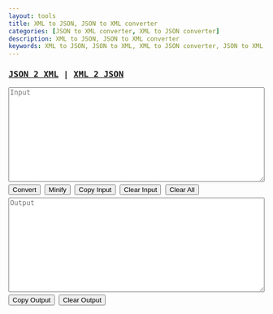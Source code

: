 ```yaml
---
layout: tools
title: XML to JSON, JSON to XML converter
categories: [JSON to XML converter, XML to JSON converter]
description: XML to JSON, JSON to XML converter
keywords: XML to JSON, JSON to XML, XML to JSON converter, JSON to XML converter, xml2json, json2xml, jsonToXml, xmlToJson
---
```


<div style="font-family: monospace;">
	<h3 class="row">
      <a href="javascript:void(0);" id="json2xml" onclick="switchParser('json2xml');">JSON 2 XML</a> | 
      <a href="javascript:void(0);" id="xml2json" onclick="switchParser('xml2json');">XML 2 JSON</a>
    </h3>
    <textarea class="row" rows="12" id="input" name="input" placeholder="Input" style="white-space: pre; width: 100%;"></textarea>
    <div class="row" style="margin: 5px 0;">
      <button class="btn-outline" onclick="parseData()">Convert</button>
      <button class="btn-outline" onclick="compressData()">Minify</button>
      <button class="btn-outline" onclick="copyData('input')" data-toggle="tooltip" title="Copy to clipboard">Copy Input</button>
      <button class="btn-outline" onclick="clearInput()">Clear Input</button>
      <button class="btn-outline" onclick="clearAll()">Clear All</button>
    </div>
	<textarea lang="xml" readonly class="row" rows="12" id="output" name="output" placeholder="Output" style="white-space: pre; width: 100%;"></textarea>
    <div class="row" style="margin: 5px 0;">
      <button class="btn-outline" onclick="copyData('output')" data-toggle="tooltip" title="Copy to clipboard">Copy Output</button>
      <button class="btn-outline" onclick="clearOutput()">Clear Output</button>
    </div>
</div>

<script type="text/javascript" src="{{ site.url }}/assets/js/vkbeautify.min.js"></script>
<script type="text/javascript" src="{{ site.url }}/assets/js/xml2json.min.js"></script>
<script type="text/javascript">
	const TYPES=["json2xml","xml2json"];var current_type="json2xml",x2js=new X2JS,switchParser=e=>{document.getElementById(current_type).style.color="#007bff",TYPES.includes(e)&&(current_type=e),document.getElementById(current_type).style.color="#ff5200",window.localStorage.setItem("converter_type",current_type);var t=window.localStorage.getItem(current_type);t?!0===isValidInputData(current_type,t)?document.getElementById("input").value=t:(window.localStorage.removeItem(current_type),clearInput()):clearInput();clearOutput()},validateJson=e=>{try{JSON.parse(e)}catch(e){return e}return!0},validateXml=e=>{const t=(new window.DOMParser).parseFromString(e,"text/xml");return!(t.getElementsByTagName("parsererror").length>0)||t.getElementsByTagName("parsererror")[0].getElementsByTagName("div")[0].innerHTML},isValidInputData=(e,t)=>{let r;switch(e){case"json2xml":r=validateJson(t);break;case"xml2json":r=validateXml(t);break;default:r="Invalid type"}return r},initPage=()=>{let e=window.localStorage.getItem("converter_type");e&&TYPES.includes(e)?current_type=e:window.localStorage.setItem("converter_type",current_type),document.getElementById(current_type).style.color="#ff5200";var t=window.localStorage.getItem(current_type);if(t){var r=isValidInputData(current_type,t);!0===r?document.getElementById("input").value=t:(window.localStorage.removeItem(current_type),console.log(r))}};initPage();var parseXml=e=>{return(new window.DOMParser).parseFromString(e,"text/xml")},parseInputData=(e,t)=>{let r=t;switch(e){case"json2xml":r=vkbeautify.xml(x2js.json2xml_str(JSON.parse(t.trim())));break;case"xml2json":r=vkbeautify.json(x2js.xml_str2json(t.trim()),4);break;default:r="Invalid type"}return r},parseData=()=>{var e=document.getElementById("input").value;if(e){var t=isValidInputData(current_type,e);!0===t?(document.getElementById("output").value=parseInputData(current_type,e),window.localStorage.setItem(current_type,e)):document.getElementById("output").value=current_type.toUpperCase()+" validation: "+t}else document.getElementById("output").value="Input is empty"},compressInputData=(e,t)=>{let r=t;switch(e){case"json2xml":r=vkbeautify.xmlmin(x2js.json2xml_str(JSON.parse(t.trim())),!0);break;case"xml2json":r=vkbeautify.jsonmin(JSON.stringify(x2js.xml_str2json(t.trim())));break;default:r="Invalid type"}return r},compressData=()=>{var e=document.getElementById("input").value;if(e&&""!==e.trim()){var t=isValidInputData(current_type,e);!0===t?(document.getElementById("output").value=compressInputData(current_type,e),window.localStorage.setItem(current_type,e)):document.getElementById("output").value=current_type.toUpperCase()+" validation: "+t}else document.getElementById("output").value="Input value is empty"},copyData=e=>{var t=document.getElementById(e);t.select(),t.setSelectionRange(0,99999),document.execCommand("copy")},clearInput=()=>{document.getElementById("input").value=""},clearOutput=()=>{document.getElementById("output").value=""},clearAll=()=>{clearOutput(),clearInput()};
</script>